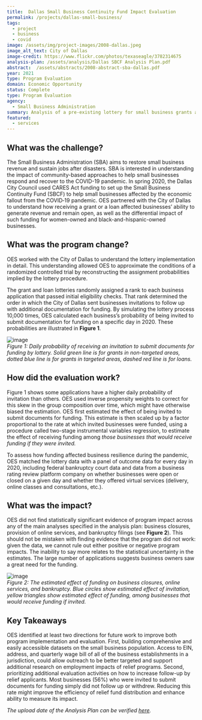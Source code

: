 ```yaml
---
title:  Dallas Small Business Continuity Fund Impact Evaluation
permalink: /projects/dallas-small-business/
tags: 
  - project  
  - business
  - covid
image: /assets/img/project-images/2008-dallas.jpeg
image_alt_text: City of Dallas
image-credit: https://www.flickr.com/photos/texaseagle/3782314675
analysis-plan: /assets/analysis/Dallas SBCF Analysis Plan.pdf
abstract:  /assets/abstracts/2008-abstract-sba-dallas.pdf
year: 2021
type: Program Evaluation
domain: Economic Opportunity
status: Complete
type: Program Evaluation
agency: 
  - Small Business Administration
summary: Analysis of a pre-existing lottery for small business grants and loans was unable to determine impact on business resilience
featured: 
  - services
---
```


## What was the challenge? 
The Small Business Administration (SBA) aims to restore small business revenue and sustain jobs after disasters. SBA is interested in understanding the impact of community-based approaches to help small businesses respond and recover to the COVID-19 pandemic. In spring 2020, the Dallas City Council used CARES Act funding to set up the Small Business Continuity Fund (SBCF) to help small businesses affected by the economic fallout from the COVID‐19 pandemic. OES partnered with the City of Dallas to understand how receiving a grant or a loan affected businesses’ ability to generate revenue and remain open, as well as the differential impact of such funding for women-owned and black-and-hispanic-owned businesses.

## What was the program change? 
OES worked with the City of Dallas to understand the lottery implementation in detail. This understanding allowed OES to approximate the conditions of a randomized controlled trial by reconstructing the assignment probabilities implied by the lottery procedure.

The grant and loan lotteries randomly assigned a rank to each business application that passed initial eligibility checks. That rank determined the order in which the City of Dallas sent businesses invitations to follow up with additional documentation for funding. By simulating the lottery process 10,000 times, OES calculated each business’s probability of being invited to submit documentation for funding on a specific day in 2020. These probabilities are illustrated in **Figure 1**.

![image](https://oes.gsa.gov/assets/img/project-images/2008-graph-1.webp)<br>
*Figure 1: Daily probability of receiving an invitation to submit documents for funding by lottery.   Solid green line is for grants in non-targeted areas, dotted blue line is for grants in targeted areas, dashed red line is for loans.*

## How did the evaluation work? 
Figure 1 shows some applications have a higher daily probability of invitation than others. OES used inverse propensity weights to correct for this skew in the group composition over time, which might have otherwise biased the estimation. OES first estimated the effect of being invited to submit documents for funding. This estimate is then scaled up by a factor proportional to the rate at which invited businesses were funded, using a procedure called two-stage instrumental variables regression, to estimate the effect of receiving funding among *those businesses that would receive funding if they were invited.* 

To assess how funding affected business resilience during the pandemic, OES matched the lottery data with a panel of outcome data for every day in 2020, including federal bankruptcy court data and data from a business rating review platform company on whether businesses were open or closed on a given day and whether they offered virtual services (delivery, online classes and consultations, etc.). 

## What was the impact? 
OES did not find statistically significant evidence of program impact across any of the main analyses specified in the analysis plan: business closures, provision of online services, and bankruptcy filings (see **Figure 2**). This should not be mistaken with finding evidence that the program did not work: given the data, we cannot rule out either positive or negative program impacts. The inability to say more relates to the statistical uncertainty in the estimates. The large number of applications suggests business owners saw a great need for the funding.

![image](https://oes.gsa.gov/assets/img/project-images/2008-graph-2.webp)<br>
*Figure 2: The estimated effect of funding on business closures, online services, and bankruptcy. Blue circles show estimated effect of invitation, yellow triangles show estimated effect of funding, among businesses that would receive funding if invited.* 

## Key Takeaways
OES identified at least two directions for future work to improve both program implementation and evaluation. First, building comprehensive and easily accessible datasets on the small business population.  Access to EIN, address, and quarterly wage bill of all of the business establishments in a jurisdiction,  could allow outreach to be better targeted and support additional research on employment impacts of relief programs. Second, prioritizing additional evaluation activities on how to increase follow-up by relief applicants. Most businesses (56%) who were invited to submit documents for funding simply did not follow up or withdrew. Reducing this rate might improve the efficiency of relief fund distribution and enhance ability to measure its impact. 

*The upload date of the Analysis Plan can be verified <a href="https://github.com/gsa-oes/office-of-evaluation-sciences/commits/master/assets/analysis/Dallas SBCF Analysis Plan.pdf">here</a>.*
